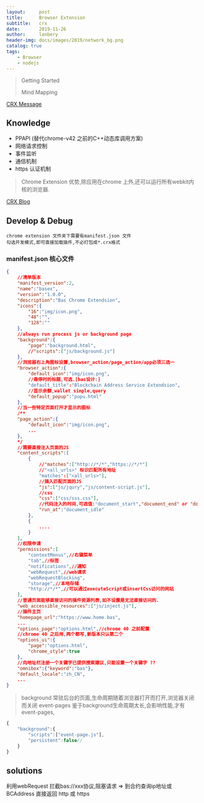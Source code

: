 ```yaml
---
layout:     post
title:      Browser Extension
subtitle:   crx 
date:       2019-11-26
author:     lanbery
header-img: docs/images/2019/network_bg.png
catalog: true
tags:
    - Browser
    - nodejs  
---
```

> Getting Started
> 
> Mind Mapping

<a href="https://developer.chrome.com/extensions/messaging" target="Chrome Messing">CRX Message</a>



## Knowledge 
  - PPAPI (替代chrome-v42 之前的C++动态库调用方案)
  - 网络请求控制
  - 事件监听
  - 通信机制
  - https 认证机制
  
> Chrome Extension 优势,除应用在chrome 上外,还可以运行所有webkit内核的浏览器.

<a href="https://www.cnblogs.com/liuxianan/p/chrome-plugin-develop.html" target="CRX Guide">CRX Blog</a>

## Develop & Debug
    chrome extension 文件夹下需要有manifest.json 文件
    勾选开发模式,即可直接加载插件,不必打包成*.crx格式 
    

### manifest.json 核心文件
```json
{
    //清单版本
    "manifest_version":2,
    "name":"basex",
    "version":"1.0.0",
    "description":"Bas Chrome Extendsion",
    "icons":{
        "16":"img/icon.png",
        "48":"",
        "128":""
    },
    //always run process js or background page
    "background":{
        "page":"background.html",
        //"scripts":["js/background.js"]
    },
    //浏览器右上角图标设置,browser_action/page_action/app必须三选一
    "browser_action":{
        "default_icon":"img/icon.png",
        //悬停时的标题,可选.[bas设计:]
        "default_title":"Blockchain Address Service Extendsion",
        //显示余额,wallet simple,query
        "default_popup":"popu.html"
    },
    //当一些特定页面打开才显示的图标
    /**
    "page_action":{
        "default_icon":"img/icon.png",
        ...
    },
    */
    //需要直接注入页面的JS
    "content_scripts":[
        {
            //"matches":["http://*/*","https://*/*"]
            //"<all_urls>" 标识匹配所有地址
            "matches":["<all_urls>"],
            //插入匹配页面的JS
            "js":["js/jqury","js/content-script.js"],
            //css
            "css":["css/sss.css"],
            //代码注入的时间,可选值:"document_start","document_end" or "document_idle" 代表页面空闲时,默认document_idle
            "run_at":"document_idle"
        },
        {
            ....
        }
    ],
    //权限申请
    "permissions":[
        "contextMenus",//右键菜单
        "tab",//标签
        "notifications",//通知
        "webRequest",//web请求
        "webRequestBlocking",
        "storage",//本地存储
        "http://*/*",//可以通过executeScript或insertCss访问的网站
    ],
    //普通页面能够直接访问的插件资源列表,如不设置是无法直接访问的.
    "web_accessible_resources":["js/inject.js"],
    //插件主页
    "homepage_url":"https://www.home.bas",
    ...
    "options_page":"options.html",//chrome 40 之前配置
    //chrome 40 之后用,两个都写,新版本只认第二个
    "options_ui":{
        "page":"options.html",
        "chrome_style":true
    },
    //向地址栏注册一个关键字已提供搜索建议,只能设置一个关键字 ??
    "omnibox":{"keyword":"bas"},
    "default_locale":"zh_CN",
    ...
}    
```

> background 常驻后台的页面,生命周期随着浏览器打开而打开,浏览器关闭而关闭
> event-pages 鉴于background生命周期太长,会影响性能,才有event-pages,

```js
{
    "background":{
        "scripts":["event-page.js"],
        "persistent":false//
    }
}
```


## solutions 
利用webRequest 拦截bas://xxx协议,阻塞请求 =>
到合约查询ip地址或BCAddress 直接返回 http 或 https
